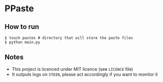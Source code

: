 # PPaste

## How to run

```
$ touch pastes # directory that will store the paste files
$ python main.py
```

## Notes

* This project is licenced under MIT licence (see `LICENCE` file)
* It outputs logs on `STDIN`, please act accordingly if you want to monitor it
